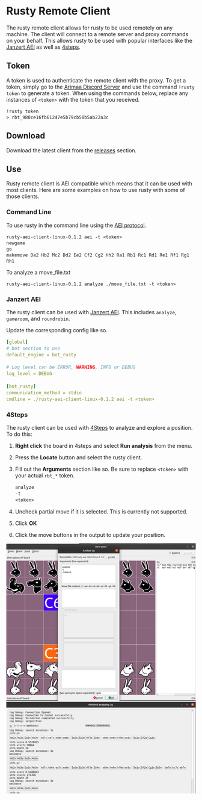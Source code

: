 # Rusty Remote Client

The rusty remote client allows for rusty to be used remotely on any machine. The client will connect to a remote server and proxy commands on your behalf. This allows rusty to be used with popular interfaces like the [Janzert AEI] as well as [4steps].

## Token

A token is used to authenticate the remote client with the proxy. To get a token, simply go to the [Arimaa Discord Server][Discord] and use the command `!rusty token` to generate a token. When using the commands below, replace any instances of `<token>` with the token that you received.

```shell
!rusty token
> rbt_980ce16fb61247e5b79cb58b5ab22a3c
```

## Download

Download the latest client from the [releases] section.

## Use

Rusty remote client is AEI compatible which means that it can be used with most clients. Here are some examples on how to use rusty with some of those clients.

### Command Line

To use rusty in the command line using the [AEI protocol].

```shell
rusty-aei-client-linux-0.1.2 aei -t <token>
newgame
go
makemove Da2 Hb2 Mc2 Dd2 Ee2 Cf2 Cg2 Hh2 Ra1 Rb1 Rc1 Rd1 Re1 Rf1 Rg1 Rh1
```

To analyze a move_file.txt

```shell
rusty-aei-client-linux-0.1.2 analyze ./move_file.txt -t <token>
```

### Janzert AEI

The rusty client can be used with [Janzert AEI]. This includes `analyze`, `gameroom`, and `roundrobin`.

Update the corresponding config like so.

```yml
[global]
# bot section to use
default_engine = bot_rusty

# Log level can be ERROR, WARNING, INFO or DEBUG
log_level = DEBUG

[bot_rusty]
communication_method = stdio
cmdline = ./rusty-aei-client-linux-0.1.2 aei -t <token>
```

### 4Steps

The rusty client can be used with [4Steps] to analyze and explore a position. To do this:

1. **Right click** the board in 4steps and select **Run analysis** from the menu.
2. Press the **Locate** button and select the rusty client.
3. Fill out the **Arguments** section like so. Be sure to replace `<token>` with your actual `rbt_*` token.

    ```txt
    analyze
    -t
    <token>
    ```

4. Uncheck partial move if it is selected. This is currently not supported.
5. Click **OK**
6. Click the move buttons in the output to update your position.

![4Steps](4steps.png)
![4Steps Analyze](4steps-analyze.png)

[Janzert AEI]: <https://github.com/Janzert/AEI> "Janzert AEI"
[AEI Protocol]: <https://github.com/Janzert/AEI/blob/master/aei-protocol.txt> "AEI Protocol"
[4steps]: <https://github.com/TFiFiE/4steps> "4steps"
[discord]: <https://discord.com/invite/YCH3FSp> "Discord"
[releases]: <https://github.com/JamesMHarmon/rusty-aei-client/releases/latest> "Release"
